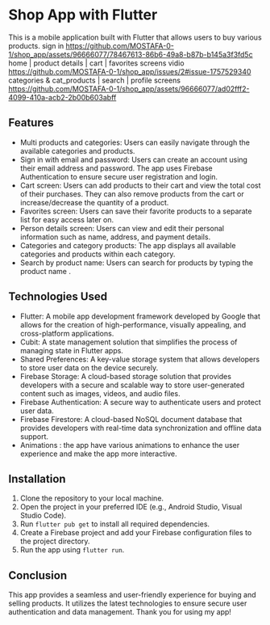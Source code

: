 # Shop App with Flutter

This is a mobile application built with Flutter that allows users to buy  various products. 
sign in 
https://github.com/MOSTAFA-0-1/shop_app/assets/96666077/78467613-86b6-49a8-b87b-b145a3f3fd5c
home | product details | cart | favorites screens vidio
https://github.com/MOSTAFA-0-1/shop_app/issues/2#issue-1757529340 
categories & cat_products | search | profile screens 
https://github.com/MOSTAFA-0-1/shop_app/assets/96666077/ad02fff2-4099-410a-acb2-2b00b603abff


## Features

- Multi products and categories:  Users can easily navigate through the available categories and products.
- Sign in with email and password: Users can create an account using their email address and password. The app uses Firebase Authentication to ensure secure user registration and login.
- Cart screen: Users can add products to their cart and view the total cost of their purchases. They can also remove products from the cart or increase/decrease the quantity of a product.
- Favorites screen: Users can save their favorite products to a separate list for easy access later on.
- Person details screen: Users can view and edit their personal information such as name, address, and payment details.
- Categories and category products: The app displays all available categories and products within each category.
- Search by product name: Users can search for products by typing the product name .

## Technologies Used

- Flutter: A mobile app development framework developed by Google that allows for the creation of high-performance, visually appealing, and cross-platform applications.
- Cubit: A state management solution that simplifies the process of managing state in Flutter apps.
- Shared Preferences: A key-value storage system that allows developers to store user data on the device securely.
- Firebase Storage: A cloud-based storage solution that provides developers with a secure and scalable way to store user-generated content such as images, videos, and audio files.
- Firebase Authentication: A secure way to authenticate users and protect user data.
- Firebase Firestore: A cloud-based NoSQL document database that provides developers with real-time data synchronization and offline data support.
- Animations : the app have various animations to enhance the user experience and make the app more interactive.

## Installation

1. Clone the repository to your local machine.
2. Open the project in your preferred IDE (e.g., Android Studio, Visual Studio Code).
3. Run `flutter pub get` to install all required dependencies.
4. Create a Firebase project and add your Firebase configuration files to the project directory.
5. Run the app using `flutter run`.

## Conclusion

This app provides a seamless and user-friendly experience for buying and selling products. It utilizes the latest technologies to ensure secure user authentication and data management. Thank you for using my app!
